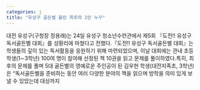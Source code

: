 ```yaml
---
categories: j
title: "유성구 골든벨 울린 최후의 1인 누구"
---
```

대전 유성구(구청장 정용래)는 24일 유성구 청소년수련관에서 제5회 『도전!! 유성구 독서골든벨 대회』를 성황리에 마쳤다고 전했다.『도전!! 유성구 독서골든벨 대회』는 학생들의 깊이 있는 독서활동을 응원하기 위해 마련되었으며, 이날 대회에는 관내 초등학생(1∼3학년) 100여 명이 참여해 선정된 책 10권을 읽고 문제를 풀이하였다.특히, 최후의 문제를 풀며 5대 골든벨의 영예로운 주인공이 된 김우현 학생(대전지족초, 3학년)은 “독서골든벨을 준비하는 동안 여러 다양한 분야의 책을 읽으며 방학을 의미 있게 보낼 수 있었는데 대상까지